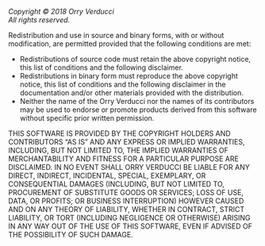 _Copyright © 2018 Orry Verducci_  
_All rights reserved._

Redistribution and use in source and binary forms, with or without
modification, are permitted provided that the following conditions are met:

*  Redistributions of source code must retain the above copyright
   notice, this list of conditions and the following disclaimer.
*  Redistributions in binary form must reproduce the above copyright
   notice, this list of conditions and the following disclaimer in the
   documentation and/or other materials provided with the distribution.
*  Neither the name of the Orry Verducci nor the
   names of its contributors may be used to endorse or promote products
   derived from this software without specific prior written permission.

THIS SOFTWARE IS PROVIDED BY THE COPYRIGHT HOLDERS AND CONTRIBUTORS “AS IS” AND
ANY EXPRESS OR IMPLIED WARRANTIES, INCLUDING, BUT NOT LIMITED TO, THE IMPLIED
WARRANTIES OF MERCHANTABILITY AND FITNESS FOR A PARTICULAR PURPOSE ARE
DISCLAIMED. IN NO EVENT SHALL ORRY VERDUCCI BE LIABLE FOR ANY
DIRECT, INDIRECT, INCIDENTAL, SPECIAL, EXEMPLARY, OR CONSEQUENTIAL DAMAGES
(INCLUDING, BUT NOT LIMITED TO, PROCUREMENT OF SUBSTITUTE GOODS OR SERVICES;
LOSS OF USE, DATA, OR PROFITS; OR BUSINESS INTERRUPTION) HOWEVER CAUSED AND
ON ANY THEORY OF LIABILITY, WHETHER IN CONTRACT, STRICT LIABILITY, OR TORT
(INCLUDING NEGLIGENCE OR OTHERWISE) ARISING IN ANY WAY OUT OF THE USE OF THIS
SOFTWARE, EVEN IF ADVISED OF THE POSSIBILITY OF SUCH DAMAGE.
